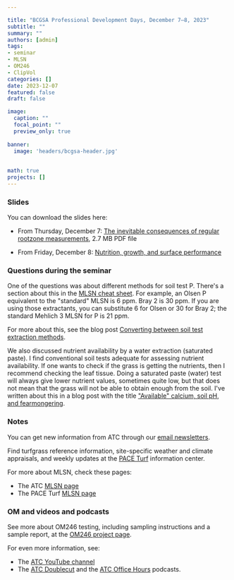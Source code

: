 ```yaml
---

title: "BCGSA Professional Development Days, December 7–8, 2023"
subtitle: ""
summary: ""
authors: [admin]
tags: 
- seminar
- MLSN
- OM246
- ClipVol
categories: []
date: 2023-12-07
featured: false
draft: false

image:
  caption: ""
  focal_point: ""
  preview_only: true
  
banner:
  image: 'headers/bcgsa-header.jpg'
 
  
math: true
projects: []
---
```


### Slides 

You can download the slides here:

* From Thursday, December 7: [The inevitable consequences of regular rootzone measurements](rootzone-consequences.pdf), 2.7 MB PDF file 

* From Friday, December 8: [Nutrition, growth, and surface performance](growth-nutrition.pdf)

### Questions during the seminar

One of the questions was about different methods for soil test P. There's a section about this in the [MLSN cheat sheet](https://files.asianturfgrass.com/mlsn_cheat_sheet.pdf). For example, an Olsen P equivalent to the "standard" MLSN is 6 ppm. Bray 2 is 30 ppm. If you are using those extractants, you can substitute 6 for Olsen or 30 for Bray 2; the standard Mehlich 3 MLSN for P is 21 ppm.

For more about this, see the blog post [Converting between soil test extraction methods](/post/converting-between-soil-test-extraction-methods/).

We also discussed nutrient availability by a water extraction (saturated paste). I find conventional soil tests adequate for assessing nutrient availability. If one wants to check if the grass is getting the nutrients, then I recommend checking the leaf tissue. Doing a saturated paste (water) test will always give lower nutrient values, sometimes quite low, but that does not mean that the grass will not be able to obtain enough from the soil. I've written about this in a blog post with the title ["Available" calcium, soil pH, and fearmongering](/post/available-calcium-soil-ph-fearmongering/).

### Notes

You can get new information from ATC through our [email newsletters](https://subscribepage.com/atc_newsletters).

Find turfgrass reference information, site-specific weather and climate appraisals, and weekly updates at the [PACE Turf](https://www.paceturf.org/) information center.

For more about MLSN, check these pages:

* The ATC [MLSN page](/mlsn/)
* The PACE Turf [MLSN page](https://www.paceturf.org/journal/minimum_level_for_sustainable_nutrition) 

### OM and videos and podcasts

See more about OM246 testing, including sampling instructions and a sample report, at the [OM246 project page](https://www.asianturfgrass.com/project/om246/).

For even more information, see:

* The [ATC YouTube channel](https://www.youtube.com/asianturfgrasscenter)
* The [ATC Doublecut](https://atc-doublecut.transistor.fm/) and the [ATC Office Hours](https://atc-office-hours.transistor.fm/) podcasts.



